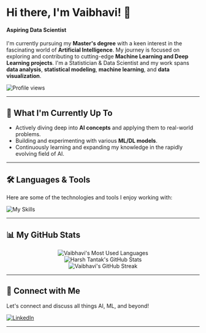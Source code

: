# Hi there, I'm Vaibhavi! 👋
<p align="center"><h4><b>Aspiring Data Scientist</b></h4></p>

I'm currently pursuing my **Master's degree** with a keen interest in the fascinating world of **Artificial Intelligence**. My journey is focused on exploring and contributing to cutting-edge **Machine Learning and Deep Learning projects**. I'm a Statistician & Data Scientist and my work spans **data analysis**, **statistical modeling**, **machine learning**, and **data visualization**.


<p align="left">
    <img src="https://komarev.com/ghpvc/?username=vaibhavi-230&color=blue" alt="Profile views" />
</p>


---

## 🚀 What I'm Currently Up To

* Actively diving deep into **AI concepts** and applying them to real-world problems.
* Building and experimenting with various **ML/DL models**.
* Continuously learning and expanding my knowledge in the rapidly evolving field of AI.

---

## 🛠️ Languages & Tools

Here are some of the technologies and tools I enjoy working with:

<p align="left">
    <img src="https://skillicons.dev/icons?i=py,mysql,sklearn,numpy,matplotlib,seaborn,ubuntu,aws" alt="My Skills">
</p>

---

## 📊 My GitHub Stats

<div align="center">
    <img src="https://github-readme-stats.vercel.app/api/top-langs/?username=vaibhavi-230&layout=compact&theme=light&hide_border=true&card_width=320" alt="Vaibhavi's Most Used Languages" />
    <br/>
    <img src="https://github-readme-stats.vercel.app/api?username=vaibhavi-230&show_icons=true&theme=light&hide_border=true&rank_icon=percentile" alt="Harsh Tantak's GitHub Stats" />
    <br/>
    <img src="https://github-readme-streak-stats.vercel.app/?user=vaibhavi-230&theme=light&hide_border=true" alt="Vaibhavi's GitHub Streak" />
</div>

---

## 🤝 Connect with Me

Let's connect and discuss all things AI, ML, and beyond!

[![LinkedIn](https://img.shields.io/badge/LinkedIn-0077B5?style=for-the-badge&logo=linkedin&logoColor=white)]([www.linkedin.com/in/vaibhavi-deo-72b844283])

---
